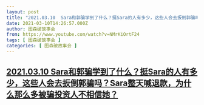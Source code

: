 ```yaml
---
layout: post
title: "2021.03.10  Sara和郭骗学到了什么？挺Sara的人有多少，这些人会去扳倒郭骗吗？Sara整天喊退款，为什么那么多被骗投资人不相信她？"
date: 2021-03-10T14:26:57.000Z
author: 图森破故事会
from: https://www.youtube.com/watch?v=NMrKiOrtF24
tags: [ 图森破故事会 ]
categories: [ 图森破故事会 ]
---
```

<!--1615386417000-->
[2021.03.10  Sara和郭骗学到了什么？挺Sara的人有多少，这些人会去扳倒郭骗吗？Sara整天喊退款，为什么那么多被骗投资人不相信她？](https://www.youtube.com/watch?v=NMrKiOrtF24)
------

<div>

</div>
